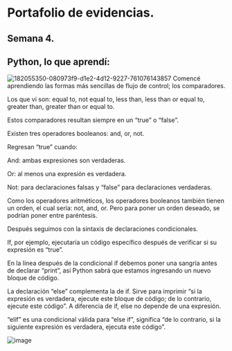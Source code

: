 # Portafolio de evidencias.

## Semana 4.

## Python, lo que aprendí:
![182055350-080973f9-d1e2-4d12-9227-761076143857](https://user-images.githubusercontent.com/109629371/183335227-50195d0d-948a-4425-b668-0a63367390d0.png)
Comencé aprendiendo las formas más sencillas de flujo de control; los comparadores.

Los que vi son: equal to, not equal to, less than, less than or equal to, greater than, greater than or equal to.

Estos comparadores resultan siempre en un “true” o “false”.

Existen tres operadores booleanos: and, or, not.

Regresan “true” cuando:

And: ambas expresiones son verdaderas.

Or: al menos una expresión es verdadera.

Not: para declaraciones falsas y “false” para declaraciones verdaderas.

Como los operadores aritméticos, los operadores booleanos también tienen un orden, el cual sería: not, and, or. Pero para poner un orden deseado, se podrían poner entre paréntesis.

Después seguimos con la sintaxis de declaraciones condicionales.

If, por ejemplo, ejecutaría un código específico después de verificar si su expresión es “true”.

En la línea después de la condicional if debemos poner una sangría antes de declarar “print”, así Python sabrá que estamos ingresando un nuevo bloque de código.

La declaración “else” complementa la de if. Sirve para imprimir “si la expresión es verdadera, ejecute este bloque de código; de lo contrario, ejecute este código”.
A diferencia de if, else no depende de una expresión.

“elif” es una condicional válida para “else if”, significa “de lo contrario, si la siguiente expresión es verdadera, ejecuta este código”.

![image](https://user-images.githubusercontent.com/109629371/183336153-57742378-c3f1-4429-9371-77ba0a411849.png)
